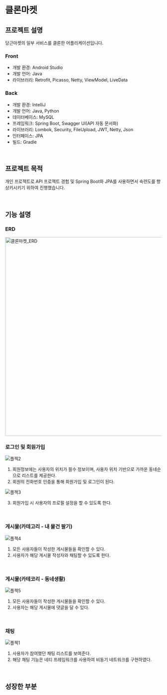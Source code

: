 # 클론마켓

## 프로젝트 설명
당근마켓의 일부 서비스를 클론한 어플리케이션입니다.

### Front
- 개발 환경: Android Studio
- 개발 언어: Java
- 라이브러리: Retrofit, Picasso, Netty, ViewModel, LiveData

### Back
- 개발 환경: IntelliJ
- 개발 언어: Java, Python
- 데이터베이스: MySQL
- 프레임워크: Spring Boot, Swagger UI(API 자동 문서화)
- 라이브러리: Lombok, Security, FileUpload, JWT, Netty, Json
- 인터페이스: JPA
- 빌드: Gradle

<br>

## 프로젝트 목적
개인 프로젝트로 API 프로젝트 경험 및 Spring Boot와 JPA를 사용하면서 숙련도를 향상키시키기 위하여 진행했습니다.

<br>


## 기능 설명
### ERD
<img width="640" alt="클론마켓_ERD" src="https://github.com/jin0220/CloneMarket-202303/assets/37447282/64ce4cc1-2ccc-4fe8-9094-b4dd2e9caca7">


### 로그인 및 회원가입
![플젝2](https://github.com/jin0220/CloneMarket-202303/assets/37447282/60e358ba-c833-42e2-86cf-dd44ef8c3c8a)

1. 회원정보에는 사용자의 위치가 필수 정보이며, 사용자 위치 기반으로 가까운 동네순으로 리스트를 제공한다.
2. 회원의 전화번호 인증을 통해 회원가입 및 로그인이 된다.

![플젝3](https://github.com/jin0220/CloneMarket-202303/assets/37447282/431fec3d-3e5a-4b9f-982d-2b7bd39626b6)

3. 회원가입 시 사용자의 프로필 설정을 할 수 있도록 한다.

<br>

### 게시물(카테고리 - 내 물건 팔기)
![플젝4](https://github.com/jin0220/CloneMarket-202303/assets/37447282/48399d1d-6311-40fc-a085-c832057dad41)

1. 모든 사용자들이 작성한 게시물들을 확인할 수 있다.
2. 사용자가 해당 게시물 작성자와 채팅할 수 있도록 한다.

<br>

### 게시물(카테코리  - 동네생활)
![플젝5](https://github.com/jin0220/CloneMarket-202303/assets/37447282/6d662ef9-3388-4de9-a4a4-ffa05cf82a89)

1. 모든 사용자들이 작성한 게시물들을 확인할 수 있다.
2. 사용자는 해당 게시물에 댓글을 달 수 있다.

<br>

### 채팅
![플젝1](https://github.com/jin0220/CloneMarket-202303/assets/37447282/a26aa6e3-7998-4b5a-9bd3-e25b390d4f89)

1. 사용자가 참여했던 채팅 리스트를 보여준다.
2. 해당 채팅 기능은 네티 프레임워크를 사용하여 비동기 네트워크를 구현하였다.

<br>


## 성장한 부분

